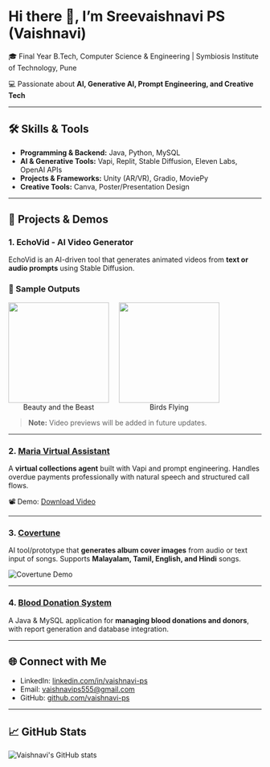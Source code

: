 # Hi there 👋, I’m Sreevaishnavi PS (Vaishnavi)

🎓 Final Year B.Tech, Computer Science & Engineering | Symbiosis Institute of Technology, Pune  

💻 Passionate about **AI, Generative AI, Prompt Engineering, and Creative Tech**  

---

## 🛠 Skills & Tools
- **Programming & Backend:** Java, Python, MySQL  
- **AI & Generative Tools:** Vapi, Replit, Stable Diffusion, Eleven Labs, OpenAI APIs  
- **Projects & Frameworks:** Unity (AR/VR), Gradio, MoviePy  
- **Creative Tools:** Canva, Poster/Presentation Design  

---

## 🎯 Projects & Demos

### 1. EchoVid - AI Video Generator

EchoVid is an AI-driven tool that generates animated videos from **text or audio prompts** using Stable Diffusion.  

### 📸 Sample Outputs

<div style="display: flex; flex-wrap: wrap; gap: 20px;">

  <figure style="margin: 0; text-align: center;">
    <img src="https://github.com/vaishnavi-ps/EchoVid-Dataset/raw/main/Preview/beauty%20and%20the%20besat.png" width="200" />
    <figcaption>Beauty and the Beast</figcaption>
  </figure>

  <figure style="margin: 0; text-align: center;">
    <img src="https://github.com/vaishnavi-ps/EchoVid-Dataset/raw/main/Preview/birds%20flying%20(2).png" width="200" />
    <figcaption>Birds Flying</figcaption>
  </figure>

</div>

> **Note:** Video previews will be added in future updates.


---

### 2. [Maria Virtual Assistant](https://vapi.ai?demo=true&shareKey=e60f6900-cca8-47ae-abc7-dd4e5552ec8d&assistantId=2d6a031a-908b-4ec4-bda1-4313bcbee677)
A **virtual collections agent** built with Vapi and prompt engineering. Handles overdue payments professionally with natural speech and structured call flows.  

📽 Demo: [Download Video](https://github.com/vaishnavi-ps/Maria-Agent/raw/main/demo/Maria_demo.mp4)

---

### 3. [Covertune](https://github.com/vaishnavi-p-s/CoverTune-AI)
AI tool/prototype that **generates album cover images** from audio or text input of songs. Supports **Malayalam, Tamil, English, and Hindi** songs.  

![Covertune Demo](https://github.com/vaishnavi-p-s/CoverTune-AI/raw/main/demo/cover_example.png)

---

### 4. [Blood Donation System](https://github.com/vaishnavi-ps/Blood-Donation-System)
A Java & MySQL application for **managing blood donations and donors**, with report generation and database integration.

---

## 🌐 Connect with Me
- LinkedIn: [linkedin.com/in/vaishnavi-ps](https://www.linkedin.com/in/vaishnavi-ps)  
- Email: vaishnavips555@gmail.com  
- GitHub: [github.com/vaishnavi-ps](https://github.com/vaishnavi-ps)  

---

## 📈 GitHub Stats
![Vaishnavi's GitHub stats](https://github-readme-stats.vercel.app/api?username=vaishnavi-ps&show_icons=true&theme=radical)
